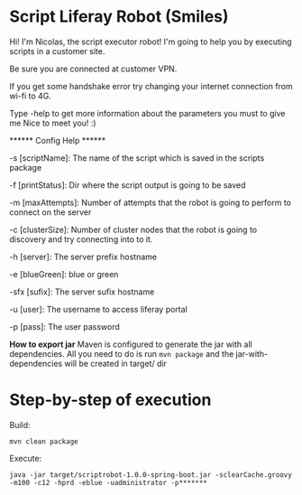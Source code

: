 # Script Liferay Robot (Smiles)

Hi! I'm Nicolas, the script executor robot! I'm going to help you by executing scripts in a customer site. 

Be sure you are connected at customer VPN. 

If you get some handshake error try changing your internet connection from wi-fi to 4G. 

Type -help to get more information about the parameters you must to give me Nice to meet you! :)

****** Config Help ******

-s [scriptName]: The name of the script which is saved in the scripts package

-f [printStatus]: Dir where the script output is going to be saved

-m [maxAttempts]: Number of attempts that the robot is going to perform to connect on the server

-c [clusterSize]: Number of cluster nodes that the robot is going to discovery and try connecting into to it.

-h [server]: The server prefix hostname

-e [blueGreen]: blue or green

-sfx [sufix]: The server sufix hostname

-u [user]: The username to access liferay portal

-p [pass]: The user password

**How to export jar**
Maven is configured to generate the jar with all dependencies. All you need to do is run `mvn package` and the jar-with-dependencies will be created in target/ dir

# Step-by-step of execution

Build:

```
mvn clean package
```

Execute:

```
java -jar target/scriptrobot-1.0.0-spring-boot.jar -sclearCache.groovy -m100 -c12 -hprd -eblue -uadministrator -p*******
```
